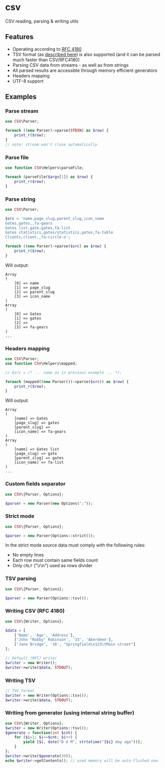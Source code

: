 # csv
CSV reading, parsing &amp; writing utils

## Features

* Operating according to [RFC 4180](https://tools.ietf.org/html/rfc4180)
* TSV format (as [described here](https://www.iana.org/assignments/media-types/text/tab-separated-values)) is also supported (and it can be parsed much faster than CSV/RFC4180) 
* Parsing CSV data from streams - as well as from strings
* All parsed results are accessible through memory efficient generators
* Headers mapping
* UTF-8 support

## Examples

### Parse stream

```php
use CSV\Parser;

foreach ((new Parser)->parse(STDIN) as $row) {
    print_r($row);
}
// note: stream won't close automatically 
```

### Parse file

```php
use function CSV\Helpers\parseFile;

foreach (parseFile($argv[1]) as $row) {
    print_r($row);
}
```

### Parse string

```php
use CSV\Parser;

$src = 'name,page_slug,parent_slug,icon_name
Gates,gates,,fa-gears
Gates list,gate,gates,fa-list
Gates statistics,gates/statistics,gates,fa-table
Clients,client,,fa-circle-o';

foreach ((new Parser)->parse($src) as $row) {
    print_r($row);
}
```

Will output:

```
Array
(
    [0] => name
    [1] => page_slug
    [2] => parent_slug
    [3] => icon_name
)
Array
(
    [0] => Gates
    [1] => gates
    [2] =>
    [3] => fa-gears
)
...
```

### Headers mapping

```php
use CSV\Parser;
use function CSV\Helpers\mapped;

// $src = /* ... same as in previous example ... */; 

foreach (mapped((new Parser())->parse($src)) as $row) {
    print_r($row);
}
```

Will output:

```
Array
(
    [name] => Gates
    [page_slug] => gates
    [parent_slug] =>
    [icon_name] => fa-gears
)
Array
(
    [name] => Gates list
    [page_slug] => gate
    [parent_slug] => gates
    [icon_name] => fa-list
)
...
```

### Custom fields separator

```php
use CSV\{Parser, Options};

$parser = new Parser(new Options(";"));
```

### Strict mode

```php
use CSV\{Parser, Options};

$parser = new Parser(Options::strict());
```

In the strict mode source data must comply with the following rules:

* No empty lines
* Each row must contain same fields count
* Only `CRLF` ("\r\n") used as rows divider

### TSV parsing

```php
use CSV\{Parser, Options};

$parser = new Parser(Options::tsv());
```

### Writing CSV (RFC 4180)

```php
use CSV\{Writer, Options};

$data = [
    ['Name', 'Age', 'Address'],
    ['John "Robby" Robinson', '33', 'Aberdeen'],
    ['Jane Bridge', '18', "Springfield\n123\tMain street"]
];

// Default (RFC) writer
$writer = new Writer();
$writer->write($data, STDOUT);
```

### Writing TSV

```php
// TSV format
$writer = new Writer(Options::tsv());
$writer->write($data, STDOUT);
```

### Writing from generator (using internal string buffer)

```php
use CSV\{Writer, Options};
$writer = new Writer(Options::tsv());
$generate = function(int $cnt) {
    for ($i=1; $i<=$cnt; $i++) {
        yield [$i, date("D d M", strtotime("{$i} day ago"))];
    }
};
$writer->write($generate(30));
echo $writer->getContents(); // used memory will be auto-flushed now
```
